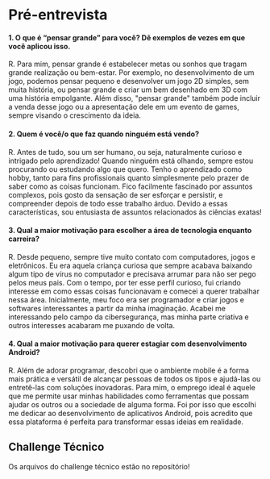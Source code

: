 # Pré-entrevista
#### 1. O que é “pensar grande” para você? Dê exemplos de vezes em que você aplicou isso.
R. Para mim, pensar grande é estabelecer metas ou sonhos que tragam grande realização ou bem-estar. Por exemplo, no desenvolvimento de um jogo, podemos pensar pequeno
e desenvolver um jogo 2D simples, sem muita história, ou pensar grande e criar um bem desenhado em 3D com uma história empolgante. Além disso, "pensar grande"
também pode incluir a venda desse jogo ou a apresentação dele em um evento de games, sempre visando o crescimento da ideia.

#### 2. Quem é você/o que faz quando ninguém está vendo?
R. Antes de tudo, sou um ser humano, ou seja, naturalmente curioso e intrigado pelo aprendizado! Quando ninguém está olhando, sempre estou procurando ou estudando algo
que quero. Tenho o aprendizado como hobby, tanto para fins profissionais quanto simplesmente pelo prazer de saber como as coisas funcionam. Fico facilmente fascinado
por assuntos complexos, pois gosto da sensação de ser esforçar e persistir, e compreender depois de todo esse trabalho árduo. Devido a essas características, sou
entusiasta de assuntos relacionados às ciências exatas!

#### 3. Qual a maior motivação para escolher a área de tecnologia enquanto carreira?
R. Desde pequeno, sempre tive muito contato com computadores, jogos e eletrônicos. Eu era aquela criança curiosa que sempre acabava baixando algum tipo de vírus no
computador e precisava arrumar para não ser pego pelos meus pais. Com o tempo, por ter esse perfil curioso, fui criando interesse em como essas coisas funcionavam e
comecei a querer trabalhar nessa área. Inicialmente, meu foco era ser programador e criar jogos e softwares interessantes a partir da minha imaginação. Acabei
me interessando pelo campo da cibersegurança, mas minha parte criativa e outros interesses acabaram me puxando de volta.

#### 4. Qual a maior motivação para querer estagiar com desenvolvimento Android?
R. Além de adorar programar, descobri que o ambiente mobile é a forma mais prática e versátil de alcançar pessoas de todos os tipos e ajudá-las ou entretê-las com
soluções inovadoras. Para mim, o emprego ideal é aquele que me permite usar minhas habilidades como ferramentas que possam ajudar os outros ou a sociedade de
alguma forma. Foi por isso que escolhi me dedicar ao desenvolvimento de aplicativos Android, pois acredito que essa plataforma é perfeita para transformar essas ideias
em realidade.

## Challenge Técnico

Os arquivos do challenge técnico estão no repositório!
